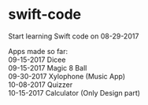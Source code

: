 # swift-code
Start learning Swift code on 08-29-2017                                                                                                   

Apps made so far:                                                                       
09-15-2017  Dicee                                                                       
09-15-2017  Magic 8 Ball                                                                       
09-30-2017  Xylophone (Music App)                                                                       
10-08-2017  Quizzer                                                                       
10-15-2017  Calculator (Only Design part)                                                                       

